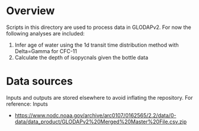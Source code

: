 # Overview
Scripts in this directory are used to process data in GLODAPv2. For now the following analyses are included:
1. Infer age of water using the 1d transit time distribution method with Delta=Gamma for CFC-11
2. Calculate the depth of isopycnals given the bottle data




# Data sources
Inputs and outputs are stored elsewhere to avoid inflating the repository. For reference:
Inputs
- https://www.nodc.noaa.gov/archive/arc0107/0162565/2.2/data/0-data/data_product/GLODAPv2%20Merged%20Master%20File.csv.zip

